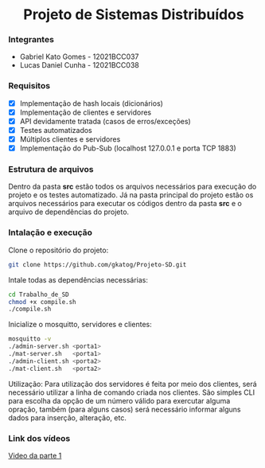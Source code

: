 <h1 align="center">Projeto de Sistemas Distribuídos</h1>

### Integrantes

- Gabriel Kato Gomes - 12021BCC037
- Lucas Daniel Cunha - 12021BCC038

### Requisitos

- [x] Implementação de hash locais (dicionários)
- [x] Implementação de clientes e servidores
- [x] API devidamente tratada (casos de erros/exceções)
- [x] Testes automatizados
- [x] Múltiplos clientes e servidores
- [x] Implementação do Pub-Sub (localhost 127.0.0.1 e porta TCP 1883)

### Estrutura de arquivos

Dentro da pasta __src__ estão todos os arquivos necessários para execução do projeto e os testes automatizado.
Já na pasta principal do projeto estão os arquivos necessários para executar os códigos dentro da pasta __src__
e o arquivo de dependências do projeto.

### Intalação e execução

Clone o repositório do projeto:

```bash
git clone https://github.com/gkatog/Projeto-SD.git
```

Intale todas as dependências necessárias:

```bash
cd Trabalho_de_SD
chmod +x compile.sh
./compile.sh
```

Inicialize o mosquitto, servidores e clientes:

```bash
mosquitto -v
./admin-server.sh <porta1>
./mat-server.sh   <porta1>
./admin-client.sh <porta2>
./mat-client.sh   <porta2>
```

Utilização: Para utilização dos servidores é feita por meio dos clientes,
será necessário utilizar a linha de comando criada nos clientes. São simples
CLI para escolha da opção de um número válido para exercutar alguma opração,
também (para alguns casos) será necessário informar alguns dados para
inserção, alteração, etc.

### Link dos vídeos

[Video da parte 1](colocar_o_link)
